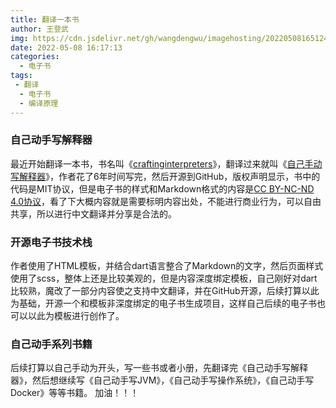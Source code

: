 ```yaml
---
title: 翻译一本书
author: 王登武
img: https://cdn.jsdelivr.net/gh/wangdengwu/imagehosting/202205081651249.png
date: 2022-05-08 16:17:13
categories:
  - 电子书
tags:
 - 翻译
  - 电子书
  - 编译原理 
---
```


### 自己动手写解释器
最近开始翻译一本书，书名叫《[craftinginterpreters](https://craftinginterpreters.com/)》，翻译过来就叫《[自己手动写解释器](https://lox.dengwu.wang/)》，作者花了6年时间写完，然后开源到GitHub，版权声明显示，书中的代码是MIT协议，但是电子书的样式和Markdown格式的内容是[CC BY-NC-ND 4.0协议](https://learnku.com/docs/guide/cc4.0/6589)，看了下大概内容就是需要标明内容出处，不能进行商业行为，可以自由共享，所以进行中文翻译并分享是合法的。
###  开源电子书技术栈
作者使用了HTML模板，并结合dart语言整合了Markdown的文字，然后页面样式使用了scss，整体上还是比较美观的，但是内容深度绑定模板，自己刚好对dart比较熟，魔改了一部分内容使之支持中文翻译，并在GitHub开源，后续打算以此为基础，开源一个和模板非深度绑定的电子书生成项目，这样自己后续的电子书也可以以此为模板进行创作了。
### 自己动手系列书籍
后续打算以自己手动为开头，写一些书或者小册，先翻译完《自己动手写解释器》，然后想继续写《自己动手写JVM》，《自己动手写操作系统》，《自己动手写Docker》等等书籍。
加油！！！
